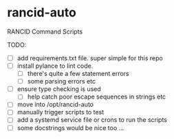 # rancid-auto

RANCID Command Scripts

TODO:

- [ ] add requirements.txt file. super simple for this repo
- [ ] install pylance to lint code.
    - [ ] there's quite a few statement errors
    - [ ] some parsing errors etc
- [ ] ensure type checking is used
    - [ ] help catch poor escape sequences in strings etc
- [ ] move into /opt/rancid-auto
- [ ] manually trigger scripts to test
- [ ] add a systemd service file or crons to run the scripts
- [ ] some docstrings would be nice too ...
